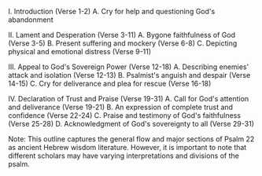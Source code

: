 I. Introduction (Verse 1-2)
    A. Cry for help and questioning God's abandonment

II. Lament and Desperation (Verse 3-11)
    A. Bygone faithfulness of God (Verse 3-5)
    B. Present suffering and mockery (Verse 6-8)
    C. Depicting physical and emotional distress (Verse 9-11)

III. Appeal to God's Sovereign Power (Verse 12-18)
    A. Describing enemies' attack and isolation (Verse 12-13)
    B. Psalmist's anguish and despair (Verse 14-15)
    C. Cry for deliverance and plea for rescue (Verse 16-18)

IV. Declaration of Trust and Praise (Verse 19-31)
    A. Call for God's attention and deliverance (Verse 19-21)
    B. An expression of complete trust and confidence (Verse 22-24)
    C. Praise and testimony of God's faithfulness (Verse 25-28)
    D. Acknowledgment of God's sovereignty to all (Verse 29-31)

Note: This outline captures the general flow and major sections of Psalm 22 as ancient Hebrew wisdom literature. However, it is important to note that different scholars may have varying interpretations and divisions of the psalm.